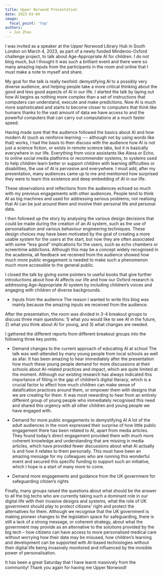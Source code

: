 ```yaml
---
title: Upper Norwood Presentation
date: 2023-03-04
image:
  focal_point: 'top'
authors:
  - Jun Zhao
---
```


I was invited as a speaker at the Upper Norwood Library Hub in South London on March 4, 2023, as part of a newly funded Minderoo-Oxford challenge project, to talk about Age-Appropriate AI for children. I do not blog much, but I thought it was such a brilliant event and there were so many amazing inputs from the participants in the room and online that I must make a note to myself and share.
 
My goal for the talk is really twofold: demystifying AI to a possibly very diverse audience, and helping people take a more critical thinking about the good and less good aspects of AI in our life.
I started the talk by laying out how AI begins as nothing more complex than a set of instructions that computers can understand, execute and make predictions. Now AI is much more sophisticated and starts to become closer to computers that think like humans thanks to the vast amount of data we have access to and the powerful computers that can carry out computations at a much faster speed.
 
Having made sure that the audience followed the basics about AI and how modern AI (such as reinforce learning --- although not by using words like that) works, I had the basis to then discuss with the audience how AI is not just a science fiction, or exists in remote science labs, but it is basically everywhere in our life. Everything from voice assistants like Alexa or Echo, to online social media platforms or recommender systems, to systems used to help children learn better or support children with learning difficulties or disabilities, the use of AI is pervasive and everywhere. I must add, after my presentation, many audiences came up to me and mentioned how surprised they were to learn this existence and deep embedding of AI in our life.

These observations and reflections from the audiences echoed so much with my previous engagements with other audiences. People tend to think AI as big machines and used for addressing serious problems; not realising that AI can be just around them and involve their personal life and personal data. 
 
I then followed up the story by analysing the various design decisions that could be made during the creation of an AI system, such as the use of personalisation and various behaviour engineering techniques. These design choices may have been motivated by the goal of creating a more usable system for the users at the start, but now they are often associated with some “less good” implications for the users, such as echo chambers or screentime addictions. Although this may be a concept widely recognised in the academia, all feedback we received from the audience showed how much more public engagement is needed to make such a phenomenon much more accessible to the general public. 

I closed the talk by giving some pointers to useful books that give further introductions about how AI affects our life and how our Oxford research is addressing Age-Appropriate AI system by including children’s voices and engaging with children of diverse backgrounds.


* Inputs from the audience
The reason I wanted to write this blog was mainly because the amazing inputs we received from the audience. 
 
After the presentation, the room was divided in 3-4 breakout groups to discuss three main questions: 1) what you would like to see AI in the future, 2) what you think about AI for young, and 3) what changes are needed.
 
I gathered the different reports from different breakout groups into the following three key points.
 
* Demand changes to the current approach of educating AI at school
The talk was well-attended by many young people from local schools as well as afar. It has been amazing to hear immediately after the presentation how much these young people demand for more discussions at their schools about AI-related practices and impact, which are quite limited at the moment. Although our existing research has always indicated this importance of filling in the gap of children’s digital literacy, which is a crucial factor to affect how much children can make sense of datafication practices around them, or empower them with designs that we are creating for them. It was most rewarding to hear from an entirely different group of young people who immediately recognised this need and shared this urgency with all other children and young people we have engaged with.

* Demand for more public engagements to demystifying AI
A lot of the adult audiences in the room expressed their surprise of how little public engagement there has been related to AI, apart from media articles. They found today’s direct engagement provided them with much more coherent knowledge and understanding that are missing in media articles, which have provided fewer discussions about what AI actually is and how it relates to them personally. This must have been an amazing message for my colleagues who are running this wonderful event and secured this specific funding to support such an initiative, which I hope is a start of many more to come. 
 
* Demand more engagements and guidance from the UK government for safeguarding citizen’s rights
 
Finally, many groups raised the questions about what should be the answer to all the big techs who are currently taking such a dominant role in our digital life with their invasive designs and systems, what the role of UK government should play to protect citizens’ right and protect the alternatives for them. Although we recognise that the UK government is making pioneer changes to the legislation space for safeguarding, there is still a lack of a strong message, or coherent strategy, about what the government may provide as an alternative to the solutions provided by the big tech – how citizens can have access to more personalised medical care without worrying how their data may be misused, how children’s learning and development can be supported with AI-based technologies without their digital life being invasively monitored and influenced by the invisible power of personalisation.


It has been a great Saturday that I have learnt massively from the community! Thank you again for having me Upper Norwood!

